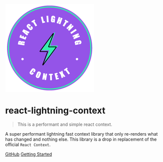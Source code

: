 ![logo](assets/logo.png)

# react-lightning-context

> This is a performant and simple react context.

A super performant lightning fast context library that only re-renders what has changed and nothing else. This library is a drop in replacement of the official `React Context`.

[GitHub](https://github.com/guiyep/react-lightning-context)
[Getting Started](#react-lightning-context)
